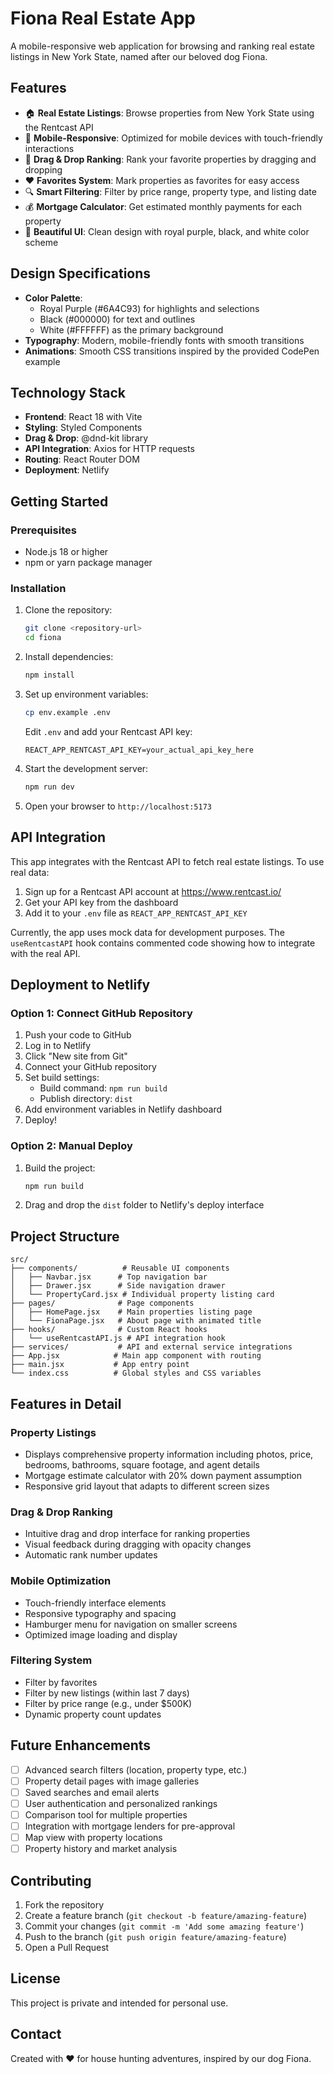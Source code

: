 # Fiona Real Estate App

A mobile-responsive web application for browsing and ranking real estate listings in New York State, named after our beloved dog Fiona.

## Features

- 🏠 **Real Estate Listings**: Browse properties from New York State using the Rentcast API
- 📱 **Mobile-Responsive**: Optimized for mobile devices with touch-friendly interactions
- 🎯 **Drag & Drop Ranking**: Rank your favorite properties by dragging and dropping
- ❤️ **Favorites System**: Mark properties as favorites for easy access
- 🔍 **Smart Filtering**: Filter by price range, property type, and listing date
- 💰 **Mortgage Calculator**: Get estimated monthly payments for each property
- 🎨 **Beautiful UI**: Clean design with royal purple, black, and white color scheme

## Design Specifications

- **Color Palette**: 
  - Royal Purple (#6A4C93) for highlights and selections
  - Black (#000000) for text and outlines
  - White (#FFFFFF) as the primary background
- **Typography**: Modern, mobile-friendly fonts with smooth transitions
- **Animations**: Smooth CSS transitions inspired by the provided CodePen example

## Technology Stack

- **Frontend**: React 18 with Vite
- **Styling**: Styled Components
- **Drag & Drop**: @dnd-kit library
- **API Integration**: Axios for HTTP requests
- **Routing**: React Router DOM
- **Deployment**: Netlify

## Getting Started

### Prerequisites

- Node.js 18 or higher
- npm or yarn package manager

### Installation

1. Clone the repository:
   ```bash
   git clone <repository-url>
   cd fiona
   ```

2. Install dependencies:
   ```bash
   npm install
   ```

3. Set up environment variables:
   ```bash
   cp env.example .env
   ```
   
   Edit `.env` and add your Rentcast API key:
   ```
   REACT_APP_RENTCAST_API_KEY=your_actual_api_key_here
   ```

4. Start the development server:
   ```bash
   npm run dev
   ```

5. Open your browser to `http://localhost:5173`

## API Integration

This app integrates with the Rentcast API to fetch real estate listings. To use real data:

1. Sign up for a Rentcast API account at https://www.rentcast.io/
2. Get your API key from the dashboard
3. Add it to your `.env` file as `REACT_APP_RENTCAST_API_KEY`

Currently, the app uses mock data for development purposes. The `useRentcastAPI` hook contains commented code showing how to integrate with the real API.

## Deployment to Netlify

### Option 1: Connect GitHub Repository

1. Push your code to GitHub
2. Log in to Netlify
3. Click "New site from Git"
4. Connect your GitHub repository
5. Set build settings:
   - Build command: `npm run build`
   - Publish directory: `dist`
6. Add environment variables in Netlify dashboard
7. Deploy!

### Option 2: Manual Deploy

1. Build the project:
   ```bash
   npm run build
   ```

2. Drag and drop the `dist` folder to Netlify's deploy interface

## Project Structure

```
src/
├── components/          # Reusable UI components
│   ├── Navbar.jsx      # Top navigation bar
│   ├── Drawer.jsx      # Side navigation drawer
│   └── PropertyCard.jsx # Individual property listing card
├── pages/              # Page components
│   ├── HomePage.jsx    # Main properties listing page
│   └── FionaPage.jsx   # About page with animated title
├── hooks/              # Custom React hooks
│   └── useRentcastAPI.js # API integration hook
├── services/           # API and external service integrations
├── App.jsx            # Main app component with routing
├── main.jsx           # App entry point
└── index.css          # Global styles and CSS variables
```

## Features in Detail

### Property Listings
- Displays comprehensive property information including photos, price, bedrooms, bathrooms, square footage, and agent details
- Mortgage estimate calculator with 20% down payment assumption
- Responsive grid layout that adapts to different screen sizes

### Drag & Drop Ranking
- Intuitive drag and drop interface for ranking properties
- Visual feedback during dragging with opacity changes
- Automatic rank number updates

### Mobile Optimization
- Touch-friendly interface elements
- Responsive typography and spacing
- Hamburger menu for navigation on smaller screens
- Optimized image loading and display

### Filtering System
- Filter by favorites
- Filter by new listings (within last 7 days)
- Filter by price range (e.g., under $500K)
- Dynamic property count updates

## Future Enhancements

- [ ] Advanced search filters (location, property type, etc.)
- [ ] Property detail pages with image galleries
- [ ] Saved searches and email alerts
- [ ] User authentication and personalized rankings
- [ ] Comparison tool for multiple properties
- [ ] Integration with mortgage lenders for pre-approval
- [ ] Map view with property locations
- [ ] Property history and market analysis

## Contributing

1. Fork the repository
2. Create a feature branch (`git checkout -b feature/amazing-feature`)
3. Commit your changes (`git commit -m 'Add some amazing feature'`)
4. Push to the branch (`git push origin feature/amazing-feature`)
5. Open a Pull Request

## License

This project is private and intended for personal use.

## Contact

Created with ❤️ for house hunting adventures, inspired by our dog Fiona.
